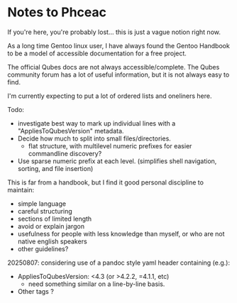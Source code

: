 # Notes to Phceac

If you're here, you're probably lost... this is just a vague notion right now.

As a long time Gentoo linux user, I have always found the Gentoo Handbook to be a model of accessible documentation for a free project. 

The official Qubes docs are not always accessible/complete.
The Qubes community forum has a lot of useful information, but it is not always easy to find.

I'm currently expecting to put a lot of ordered lists and oneliners here.

Todo: 
* investigate best way to mark up individual lines with a "AppliesToQubesVersion" metadata.
* Decide how much to split into small files/directories.
    * flat structure, with multilevel numeric prefixes for easier commandline discovery?
* Use sparse numeric prefix at each level. (simplifies shell navigation, sorting, and file insertion)

This is far from a handbook, but I find it good personal discipline to maintain:
* simple language
* careful structuring
* sections of limited length
* avoid or explain jargon
* usefulness for people with less knowledge than myself, or who are not native english speakers
* other guidelines?

20250807: considering use of a pandoc style yaml header containing (e.g.):
* AppliesToQubesVersion: <4.3 (or >4.2.2, =4.1.1, etc)
     * need something similar on a line-by-line basis.
* Other tags ?
